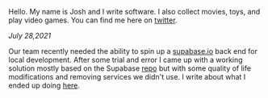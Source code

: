 Hello.  My name is Josh and I write software. I also collect movies, toys, and play video games.  You can find me here on [twitter](https://twitter.com/twotymz).

*July 28,2021*

Our team recently needed the ability to spin up a [supabase.io](http://supabase.io) back end for local development.  After some trial and error I came up with a working solution mostly based on the Supabase [repo](https://github.com/supabase/supabase) but with some quality of life modifications and removing services we didn't use.
I write about what I ended up doing [here](posts/2021_07_28_cloning_supabase_io_for_local_development.md).
